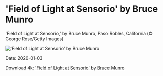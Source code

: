 # 'Field of Light at Sensorio' by Bruce Munro

'Field of Light at Sensorio,' by Bruce Munro, Paso Robles, California (© George Rose/Getty Images)

!['Field of Light at Sensorio' by Bruce Munro](https://bing.com/th?id=OHR.MunroLight_EN-US7297129449_UHD.jpg&rf=LaDigue_UHD.jpg&pid=hp&w=1024&h=576)

Date: 2020-01-03

Download 4k: ['Field of Light at Sensorio' by Bruce Munro](https://bing.com/th?id=OHR.MunroLight_EN-US7297129449_UHD.jpg&rf=LaDigue_UHD.jpg&pid=hp&w=3840&h=2160)

